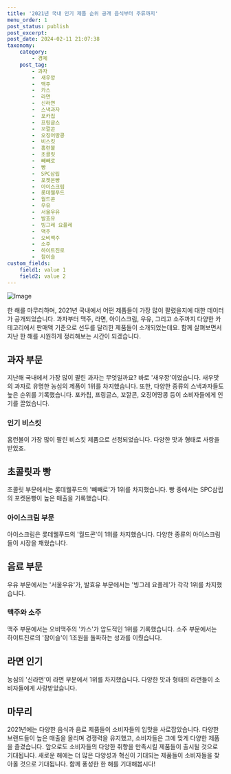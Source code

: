 ```yaml
---
title: '2021년 국내 인기 제품 순위 공개 음식부터 주류까지'
menu_order: 1
post_status: publish
post_excerpt: 
post_date: 2024-02-11 21:07:38
taxonomy:
    category:
        - 경제
    post_tag:
        - 과자
        -  새우깡
        -  맥주
        -  카스
        -  라면
        -  신라면
        -  스낵과자
        -  포카칩
        -  프링글스
        -  꼬깔콘
        -  오징어땅콩
        -  비스킷
        -  홈런볼
        -  초콜릿
        -  빼빼로
        -  빵
        -  SPC삼립
        -  포켓몬빵
        -  아이스크림
        -  롯데웰푸드
        -  월드콘
        -  우유
        -  서울우유
        -  발효유
        -  빙그레 요플레
        -  맥주
        -  오비맥주
        -  소주
        -  하이트진로
        -  참이슬
custom_fields:
    field1: value 1
    field2: value 2
---
```


![Image](https://imgnews.pstatic.net/image/029/2024/02/11/0002854540_001_20240211085701070.jpg?type=w647)

한 해를 마무리하며, 2021년 국내에서 어떤 제품들이 가장 많이 팔렸을지에 대한 데이터가 공개되었습니다. 과자부터 맥주, 라면, 아이스크림, 우유, 그리고 소주까지 다양한 카테고리에서 판매액 기준으로 선두를 달리한 제품들이 소개되었는데요. 함께 살펴보면서 지난 한 해를 시원하게 정리해보는 시간이 되겠습니다.
## 과자 부문
지난해 국내에서 가장 많이 팔린 과자는 무엇일까요? 바로 '새우깡'이었습니다. 새우맛의 과자로 유명한 농심의 제품이 1위를 차지했습니다. 또한, 다양한 종류의 스낵과자들도 높은 순위를 기록했습니다. 포카칩, 프링글스, 꼬깔콘, 오징어땅콩 등이 소비자들에게 인기를 끌었습니다. 
### 인기 비스킷
홈런볼이 가장 많이 팔린 비스킷 제품으로 선정되었습니다. 다양한 맛과 형태로 사랑을 받았죠. 
## 초콜릿과 빵
초콜릿 부문에서는 롯데웰푸드의 '빼빼로'가 1위를 차지했습니다. 빵 중에서는 SPC삼립의 포켓몬빵이 높은 매출을 기록했습니다.
### 아이스크림 부문
아이스크림은 롯데웰푸드의 '월드콘'이 1위를 차지했습니다. 다양한 종류의 아이스크림들이 시장을 채웠습니다.
## 음료 부문
우유 부문에서는 '서울우유'가, 발효유 부문에서는 '빙그레 요플레'가 각각 1위를 차지했습니다.
### 맥주와 소주
맥주 부문에서는 오비맥주의 '카스'가 압도적인 1위를 기록했습니다. 소주 부문에서는 하이트진로의 '참이슬'이 1조원을 돌파하는 성과를 이뤘습니다.
## 라면 인기
농심의 '신라면'이 라면 부문에서 1위를 차지했습니다. 다양한 맛과 형태의 라면들이 소비자들에게 사랑받았습니다.
## 마무리
2021년에는 다양한 음식과 음료 제품들이 소비자들의 입맛을 사로잡았습니다. 다양한 브랜드들이 높은 매출을 올리며 경쟁력을 유지했고, 소비자들은 그에 맞게 다양한 제품을 즐겼습니다. 앞으로도 소비자들의 다양한 취향을 만족시킬 제품들이 출시될 것으로 기대됩니다. 새로운 해에는 더 많은 다양성과 혁신이 기대되는 제품들이 소비자들을 찾아올 것으로 기대됩니다. 함께 풍성한 한 해를 기대해봅시다!
